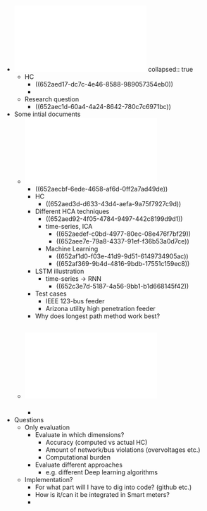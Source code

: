 - ![Thesis Proposal Master Energ1.pdf](../assets/Thesis_Proposal_Master_Energ1_1697311749137_0.pdf)
  collapsed:: true
	- HC
		- ((652aed17-dc7c-4e46-8588-989057354eb0))
		-
	- Research question
		- ((652aec1d-60a4-4a24-8642-780c7c6971bc))
- Some intial documents
	- ![Spatial-Temporal_Deep_Learning_for_Hosting_Capacity_Analysis_in_Distribution_Grids.pdf](../assets/Spatial-Temporal_Deep_Learning_for_Hosting_Capacity_Analysis_in_Distribution_Grids_1697311871893_0.pdf)
		- ((652aecbf-6ede-4658-af6d-0ff2a7ad49de))
		- HC
			- ((652aed3d-d633-43d4-aefa-9a75f7927c9d))
		- Different HCA techniques
			- ((652aed92-4f05-4784-9497-442c8199d9d1))
			- time-series, ICA
				- ((652aedef-c0bd-4977-80ec-08e476f7bf29))
				- ((652aee7e-79a8-4337-91ef-f36b53a0d7ce))
			- Machine Learning
				- ((652af1d0-f03e-41d9-9d51-6149734905ac))
				- ((652af369-9b4d-4816-9bdb-17551c159ec8))
		- LSTM illustration
			- time-series -> RNN
				- ((652c3e7d-5187-4a56-9bb1-b1d668145f42))
		- Test cases
			- IEEE 123-bus feeder
			- Arizona utility high penetration feeder
		- Why does longest path method work best?
	- ![Electrical_Model-Free_Voltage_Calculations_Using_Neural_Networks_and_Smart_Meter_Data.pdf](../assets/Electrical_Model-Free_Voltage_Calculations_Using_Neural_Networks_and_Smart_Meter_Data_1697314312902_0.pdf)
		-
		-
- Questions
	- Only evaluation
		- Evaluate in which dimensions?
			- Accuracy (computed vs actual HC)
			- Amount of network/bus violations (overvoltages etc.)
			- Computational burden
		- Evaluate different approaches
			- e.g. different Deep learning algorithms
	- Implementation?
		- For what part will I have to dig into code? (github etc.)
		- How is it/can it be integrated in Smart meters?
		-